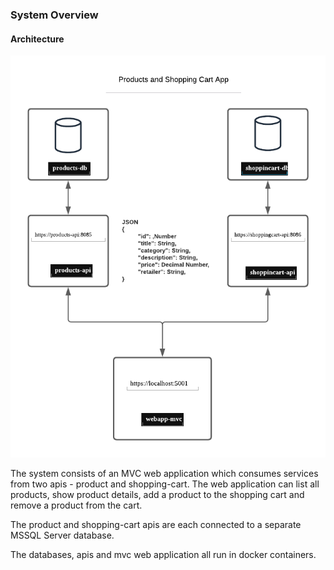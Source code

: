 ### System Overview 

#### Architecture
![Architecture](./docs/imgs/architecture.png)

The system consists of an MVC web application which consumes services from two apis - product and shopping-cart.  The web application can list all products, show product details, add a product to the shopping cart and remove a product from the cart.

The product and shopping-cart apis are each connected to a separate MSSQL Server database.

The databases, apis and mvc web application all run in docker containers.